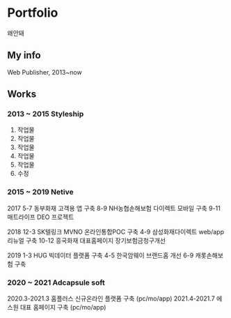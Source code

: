 # Portfolio
왜안돼

## My info
Web Publisher, 2013~now

## Works
### 2013 ~ 2015 Styleship
1. 작업물 
2. 작업물
3. 작업물
4. 작업물
5. 작업물
6. 수정

### 2015 ~ 2019 Netive
2017
5-7 동부화재 고객용 앱 구축 
8-9 NH농협손해보험 다이렉트 모바일 구축
9-11 매트라이프 DEO 프로젝트

2018
12-3 SK텔링크 MVNO 온라인통합POC 구축 
4-9 삼성화재다이렉트 web/app 리뉴얼 구축
10-12 흥국화재 대표홈페이지 장기보험금청구개선

2019 
1-3 HUG 빅데이터 플랫폼 구축
4-5 한국암웨이 브랜드홈 개선
6-9 캐롯손해보험 구축

### 2020 ~ 2021 Adcapsule soft
2020.3-2021.3 홈플러스 신규온라인 플랫폼 구축 (pc/mo/app)
2021.4-2021.7 에스원 대표 홈페이지 구축 (pc/mo/app)
